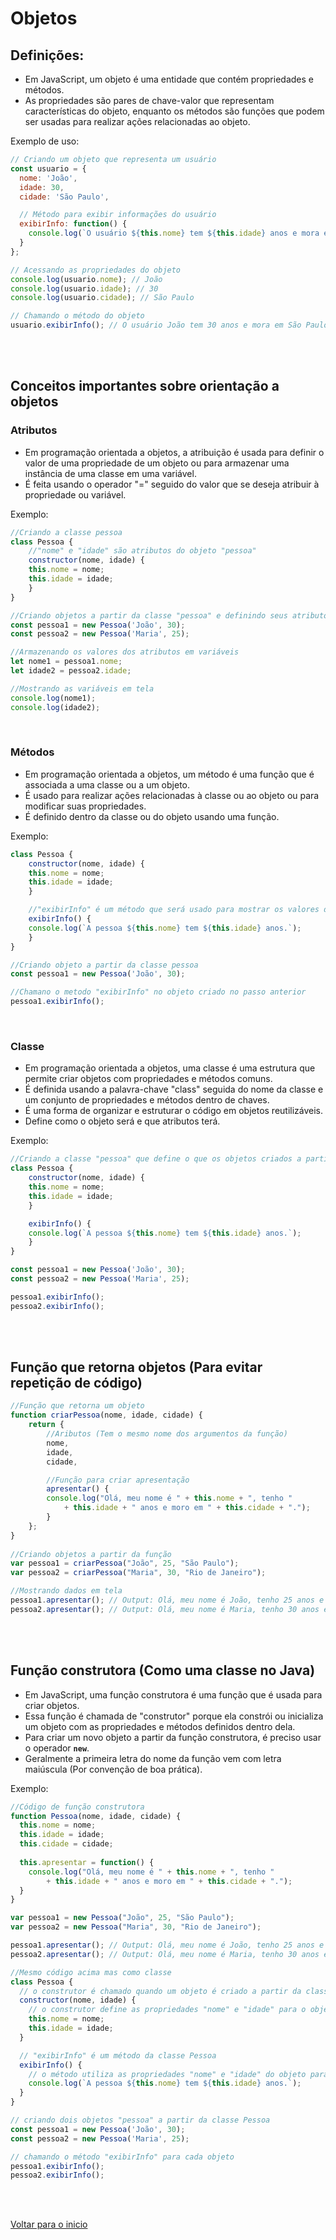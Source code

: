 # Objetos

## Definições:

- Em JavaScript, um objeto é uma entidade que contém propriedades e métodos.
- As propriedades são pares de chave-valor que representam características do objeto, enquanto os métodos são funções que podem ser usadas para realizar ações relacionadas ao objeto.

Exemplo de uso:

```jsx
// Criando um objeto que representa um usuário
const usuario = {
  nome: 'João',
  idade: 30,
  cidade: 'São Paulo',

  // Método para exibir informações do usuário
  exibirInfo: function() {
    console.log(`O usuário ${this.nome} tem ${this.idade} anos e mora em ${this.cidade}.`);
  }
};

// Acessando as propriedades do objeto
console.log(usuario.nome); // João
console.log(usuario.idade); // 30
console.log(usuario.cidade); // São Paulo

// Chamando o método do objeto
usuario.exibirInfo(); // O usuário João tem 30 anos e mora em São Paulo.
```

<br>

<br>

## Conceitos importantes sobre orientação a objetos

### Atributos

- Em programação orientada a objetos, a atribuição é usada para definir o valor de uma propriedade de um objeto ou para armazenar uma instância de uma classe em uma variável.
- É feita usando o operador "=" seguido do valor que se deseja atribuir à propriedade ou variável.
    
Exemplo:

```jsx
//Criando a classe pessoa 
class Pessoa {
    //"nome" e "idade" são atributos do objeto "pessoa"
    constructor(nome, idade) {
    this.nome = nome;
    this.idade = idade;
    }
}

//Criando objetos a partir da classe "pessoa" e definindo seus atributos
const pessoa1 = new Pessoa('João', 30);
const pessoa2 = new Pessoa('Maria', 25);

//Armazenando os valores dos atributos em variáveis
let nome1 = pessoa1.nome;
let idade2 = pessoa2.idade;

//Mostrando as variáveis em tela
console.log(nome1);
console.log(idade2);
```

<br>

### Métodos

- Em programação orientada a objetos, um método é uma função que é associada a uma classe ou a um objeto.
- É usado para realizar ações relacionadas à classe ou ao objeto ou para modificar suas propriedades.
- É definido dentro da classe ou do objeto usando uma função.
    
Exemplo:
    
```jsx
class Pessoa {
    constructor(nome, idade) {
    this.nome = nome;
    this.idade = idade;
    }

    //"exibirInfo" é um método que será usado para mostrar os valores de atributos em string
    exibirInfo() {
    console.log(`A pessoa ${this.nome} tem ${this.idade} anos.`);
    }
}

//Criando objeto a partir da classe pessoa 
const pessoa1 = new Pessoa('João', 30);

//Chamano o metodo "exibirInfo" no objeto criado no passo anterior
pessoa1.exibirInfo();
```

<br>

### Classe

- Em programação orientada a objetos, uma classe é uma estrutura que permite criar objetos com propriedades e métodos comuns.
- É definida usando a palavra-chave "class" seguida do nome da classe e um conjunto de propriedades e métodos dentro de chaves.
- É uma forma de organizar e estruturar o código em objetos reutilizáveis.
- Define como o objeto será e que atributos terá.
    
Exemplo:
    
```jsx
//Criando a classe "pessoa" que define o que os objetos criados a partir ela podem ter
class Pessoa {
    constructor(nome, idade) {
    this.nome = nome;
    this.idade = idade;
    }

    exibirInfo() {
    console.log(`A pessoa ${this.nome} tem ${this.idade} anos.`);
    }
}

const pessoa1 = new Pessoa('João', 30);
const pessoa2 = new Pessoa('Maria', 25);

pessoa1.exibirInfo();
pessoa2.exibirInfo();
```

<br>

<br>

## Função que retorna objetos (Para evitar repetição de código)

```jsx
//Função que retorna um objeto
function criarPessoa(nome, idade, cidade) {
    return {
        //Aributos (Tem o mesmo nome dos argumentos da função)
        nome,
        idade,
        cidade,

        //Função para criar apresentação
        apresentar() {
        console.log("Olá, meu nome é " + this.nome + ", tenho " 
            + this.idade + " anos e moro em " + this.cidade + ".");
        }
    };
}
  
//Criando objetos a partir da função
var pessoa1 = criarPessoa("João", 25, "São Paulo");
var pessoa2 = criarPessoa("Maria", 30, "Rio de Janeiro");

//Mostrando dados em tela
pessoa1.apresentar(); // Output: Olá, meu nome é João, tenho 25 anos e moro em São Paulo.
pessoa2.apresentar(); // Output: Olá, meu nome é Maria, tenho 30 anos e moro em Rio de Janeiro.
```

<br>

<br>

## Função construtora (Como uma classe no Java)

- Em JavaScript, uma função construtora é uma função que é usada para criar objetos.
- Essa função é chamada de "construtor" porque ela constrói ou inicializa um objeto com as propriedades e métodos definidos dentro dela.
- Para criar um novo objeto a partir da função construtora, é preciso usar o operador **`new`**.
- Geralmente a primeira letra do nome da função vem com letra maiúscula (Por convenção de boa prática).

Exemplo:

```jsx
//Código de função construtora
function Pessoa(nome, idade, cidade) {
  this.nome = nome;
  this.idade = idade;
  this.cidade = cidade;
  
  this.apresentar = function() {
    console.log("Olá, meu nome é " + this.nome + ", tenho " 
		+ this.idade + " anos e moro em " + this.cidade + ".");
  }
}

var pessoa1 = new Pessoa("João", 25, "São Paulo");
var pessoa2 = new Pessoa("Maria", 30, "Rio de Janeiro");

pessoa1.apresentar(); // Output: Olá, meu nome é João, tenho 25 anos e moro em São Paulo.
pessoa2.apresentar(); // Output: Olá, meu nome é Maria, tenho 30 anos e moro em Rio de Janeiro.
```

```jsx
//Mesmo código acima mas como classe
class Pessoa {
  // o construtor é chamado quando um objeto é criado a partir da classe Pessoa
  constructor(nome, idade) {
    // o construtor define as propriedades "nome" e "idade" para o objeto
    this.nome = nome;
    this.idade = idade;
  }

  // "exibirInfo" é um método da classe Pessoa
  exibirInfo() {
    // o método utiliza as propriedades "nome" e "idade" do objeto para criar uma mensagem
    console.log(`A pessoa ${this.nome} tem ${this.idade} anos.`);
  }
}

// criando dois objetos "pessoa" a partir da classe Pessoa
const pessoa1 = new Pessoa('João', 30);
const pessoa2 = new Pessoa('Maria', 25);

// chamando o método "exibirInfo" para cada objeto
pessoa1.exibirInfo();
pessoa2.exibirInfo();
```

<br>

<br>

[Voltar para o inicio](/README.md)